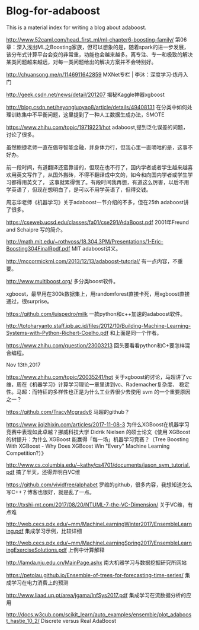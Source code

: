 # Blog-for-adaboost
This is a material index for writing a blog about adaboost.

http://www.52caml.com/head_first_ml/ml-chapter6-boosting-family/  第06章：深入浅出ML之Boosting家族，但可以想象的是，随着spark的进一步发展，该分布式计算平台会变的非常重，功能也会越来越多。离专注、专一和极致的解决某类问题越来越远，对每一类问题给出的解决方案并不会特别好。

http://chuansong.me/n/1146911642859 MXNet专栏 | 李沐：深度学习·炼丹入门 

http://geek.csdn.net/news/detail/201207 揭秘Kaggle神器xgboost

http://blog.csdn.net/heyongluoyao8/article/details/49408131 在分类中如何处理训练集中不平衡问题，这里提到了一种人工数据生成办法，SMOTE

https://www.zhihu.com/topic/19719221/hot adaboost,提到泛化误差的问题，讨论了很多。

虽然鲍捷老师一直在倡导智能金融，并身体力行，但我心里一直嘀咕的是，这事不好办。

前一段时间，有道翻译还蛮靠谱的，但现在也不行了，国内学者或者学生越来越喜欢用英文写作了，从国外搬砖，不得不翻译成中文的，如今和向国内学者或学生学习都得用英文了，
这事就累得慌了。有段时间我再想，有道这么厉害，以后不用学英语了，但现在想明白了，是可以不用学英语了，但得交钱。

周志华老师《机器学习》关于adaboost一节介绍的不多，但在25th adaboost讲了很多。

https://cseweb.ucsd.edu/classes/fa01/cse291/AdaBoost.pdf 2001年Freund and Schaipre 写的简介。

http://math.mit.edu/~rothvoss/18.304.3PM/Presentations/1-Eric-Boosting304FinalRpdf.pdf MIT adaboost讲义。

http://mccormickml.com/2013/12/13/adaboost-tutorial/ 有一点内容，不重要。

http://www.multiboost.org/ 多分类boost软件。

xgboost，最早用在300k数据集上，用randomforest直接卡死，用xgboost直接通过，很surprise。

https://github.com/luispedro/milk 一款python和c++加速的adaboost软件。

http://totoharyanto.staff.ipb.ac.id/files/2012/10/Building-Machine-Learning-Systems-with-Python-Richert-Coelho.pdf 和上面是同一个作者。

https://www.zhihu.com/question/23003213 回头要看看python和C+要怎样混合编程。

Nov 13th,2017

https://www.zhihu.com/topic/20035241/hot 关于xgboost的讨论，马超讲了vc维，周在《机器学习》计算学习理论一章里讲到vc、Rademacher复杂度、
稳定性。马超：而特征的多样性也正是为什么工业界很少去使用 svm 的一个重要原因之一？

https://github.com/TracyMcgrady6 马超的github？

https://www.jiqizhixin.com/articles/2017-11-08-3 为什么XGBoost在机器学习竞赛中表现如此卓越？挪威科技大学 Didrik Nielsen 的硕士论文《使用 XGBoost 的树提升：为什么 XGBoost 能赢得「每一场」机器学习竞赛？（Tree Boosting With XGBoost - Why Does XGBoost Win "Every" Machine Learning Competition?）》

http://www.cs.columbia.edu/~kathy/cs4701/documents/jason_svm_tutorial.pdf 搞了半天，还得弄明白VC维

https://github.com/vividfree/alphabet 罗维的github，很多内容，我想知道怎么写C++？博客也很好，就是乱了一点。

http://txshi-mt.com/2017/08/20/NTUML-7-the-VC-Dimension/ 关于VC维，有点难

http://web.cecs.pdx.edu/~mm/MachineLearningWinter2017/EnsembleLearning.pdf 集成学习示例，比较详细

http://web.cecs.pdx.edu/~mm/MachineLearningSpring2017/EnsembleLearningExerciseSolutions.pdf 上例中计算解释

http://lamda.nju.edu.cn/MainPage.ashx 南大机器学习与数据挖掘研究所网站

https://petolau.github.io/Ensemble-of-trees-for-forecasting-time-series/ 集成学习在电力消费上的预测

http://www.liaad.up.pt/area/jgama/InfSys2017.pdf 集成学习在流数据分析的应用

http://docs.w3cub.com/scikit_learn/auto_examples/ensemble/plot_adaboost_hastie_10_2/ Discrete versus Real AdaBoost







